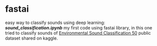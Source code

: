 # fastai

easy way to classify sounds using deep learning:  
__*sound_classification.ipynb*__  my first code using fastai library, in this one tried to classify sounds of 
[Environmental Sound Classification 50](https://www.kaggle.com/mmoreaux/environmental-sound-classification-50) public dataset shared on kaggle.
